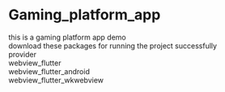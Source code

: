 # Gaming_platform_app
this is a gaming platform app demo <br>
download these packages for running the project successfully <br>
provider <br>
webview_flutter <br>
webview_flutter_android <br>
webview_flutter_wkwebview <br>

